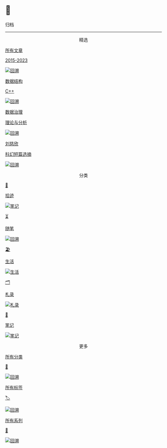 # 🌳


<div class="nav-tab">
  <p class="now">归档</p>
</div>

---

<center><p class="tabtag">精选</p></center>

<div class="subpage-box">
<!--   <div class="subpage-box-cover">
    <a href="../shehuishijian/" data-pjax-state="">
      <p class="image-caption">社会实践</p>
      <p class="image-description">2020-2023</p>
      <img alt="回溯" data-src="" src="https://z1.ax1x.com/2023/11/05/piQYui6.jpg" data-loaded="true">
    </a>
  </div> -->
<!--   <div class="subpage-box-cover">
    <a href="../wanghuning/" data-pjax-state="">
      <p class="image-caption">王沪宁</p>
      <p class="image-description">政治的人生</p>
      <img alt="回溯" data-src="" src="https://z1.ax1x.com/2023/10/23/piA3TgS.png" data-loaded="true">
    </a>
  </div> -->
  <div class="subpage-box-cover-2">
    <a href="../posts/" data-pjax-state="">
      <p class="image-caption">所有文章</p>
      <p class="image-description">2015-2023</p>
      <img alt="回溯" data-src="" src="https://z1.ax1x.com/2023/11/04/piQlJZ6.png" data-loaded="true">
    </a>
  </div>
  <div class="subpage-box-cover-2-left">
    <a href="../dsa/" data-pjax-state="">
      <p class="image-caption">数据结构</p>
      <p class="image-description">C++</p>
      <img alt="回溯" data-src="" src="https://z1.ax1x.com/2023/10/23/piAW5eH.png" data-loaded="true">
    </a>
  </div>
<!--   <div class="subpage-box-cover">
    <a href="../xuanjuminzhu/" data-pjax-state="">
      <p class="image-caption">话语转轨</p>
      <p class="image-description">精英与选举民主</p>
      <img alt="回溯" data-src="" src="https://z1.ax1x.com/2023/11/04/piQnslq.jpg" data-loaded="true">
    </a>
  </div> -->
  <div class="subpage-box-cover-2-left">
    <a href="../big-data/" data-pjax-state="">
      <p class="image-caption">数据治理</p>
      <p class="image-description">理论与分析</p>
      <img alt="回溯" data-src="" src="https://z1.ax1x.com/2023/10/23/piApGh6.jpg" data-loaded="true">
    </a>
  </div>
  <div class="subpage-box-cover-2">
    <a href="../liucixin/" data-pjax-state="">
      <p class="image-caption">刘慈欣</p>
      <p class="image-description">科幻短篇选摘</p>
      <img alt="回溯" data-src="" src="https://z1.ax1x.com/2023/11/04/piMvzND.png" data-loaded="true">
    </a>
  </div>
</div>

<center><p class="tabtag">分类</p></center>

<div class="subpage-box">
  <div class="subpage-box-cover-2">
    <a href="../cages" data-pjax-state="">
      <p class="image-hyper">🧭</p>
      <p class="image-caption">拾迹</p>
      <img alt="笔记" data-src="" src="https://z1.ax1x.com/2023/11/08/pi1sas1.jpg" data-loaded="true">
    </a>
  </div>
  <div class="subpage-box-cover-2-left">
    <a href="../categories/随笔" data-pjax-state="">
      <p class="image-hyper">⏳</p>
      <p class="image-caption">随笔</p>
      <img alt="回溯" data-src="" src="https://z1.ax1x.com/2023/10/24/piEyqgg.png" data-loaded="true">
    </a>
  </div>
  <div class="subpage-box-cover">
    <a href="../categories/生活" data-pjax-state="">
      <p class="image-hyper">🏖</p>
      <p class="image-caption">生活</p>
      <img alt="生活" data-src="" src="https://z1.ax1x.com/2023/10/23/piAWIwd.png" data-loaded="true">
    </a>
  </div>
  <div class="subpage-box-cover">
    <a href="../categories/札录" data-pjax-state="">
      <p class="image-hyper">🗂️</p>
      <p class="image-caption">札录</p>
      <img alt="札录" data-src="" src="https://z1.ax1x.com/2023/10/23/piAtBlV.png" data-loaded="true">
    </a>
  </div>
  <div class="subpage-box-cover">
    <a href="../categories/笔记" data-pjax-state="">
      <p class="image-hyper">📔</p>
      <p class="image-caption">笔记</p>
      <img alt="笔记" data-src="" src="https://z1.ax1x.com/2023/11/04/piMLqwF.png" data-loaded="true">
    </a>
  </div>
</div>

<center><p class="tabtag">更多</p></center>

<div class="subpage-box">
  <div class="subpage-box-cover">
    <a href="../categories/" data-pjax-state="">
      <p class="image-caption">所有分类</p>
      <p class="image-description">📁</p>
      <img alt="回溯" data-src="" src="https://z1.ax1x.com/2023/11/04/piQlJZ6.png" data-loaded="true">
    </a>
  </div>
  <div class="subpage-box-cover">
    <a href="../tags/" data-pjax-state="">
      <p class="image-caption">所有标签</p>
      <p class="image-description">🏷</p>
      <img alt="回溯" data-src="" src="https://z1.ax1x.com/2023/11/04/piQlJZ6.png" data-loaded="true">
    </a>
  </div>
  <div class="subpage-box-cover">
    <a href="../series/" data-pjax-state="">
      <p class="image-caption">所有系列</p>
      <p class="image-description">🧩</p>
      <img alt="回溯" data-src="" src="https://z1.ax1x.com/2023/11/04/piQlJZ6.png" data-loaded="true">
    </a>
  </div>
</div>


